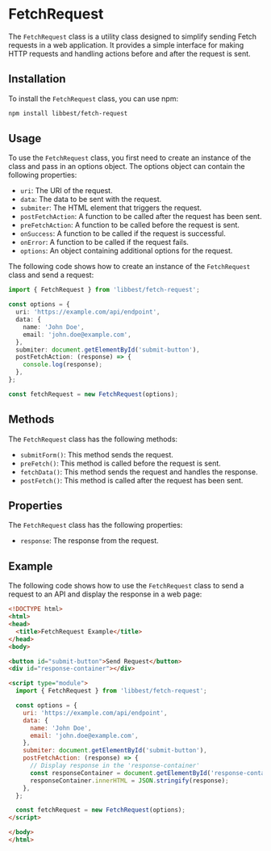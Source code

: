# FetchRequest

The `FetchRequest` class is a utility class designed to simplify sending Fetch requests in a web application. It provides a simple interface for making HTTP requests and handling actions before and after the request is sent.

## Installation

To install the `FetchRequest` class, you can use npm:

```bash
npm install libbest/fetch-request
```

## Usage

To use the `FetchRequest` class, you first need to create an instance of the class and pass in an options object. The options object can contain the following properties:

* `uri`: The URI of the request.
* `data`: The data to be sent with the request.
* `submiter`: The HTML element that triggers the request.
* `postFetchAction`: A function to be called after the request has been sent.
* `preFetchAction`: A function to be called before the request is sent.
* `onSuccess`: A function to be called if the request is successful.
* `onError`: A function to be called if the request fails.
* `options`: An object containing additional options for the request.

The following code shows how to create an instance of the `FetchRequest` class and send a request:

```typescript
import { FetchRequest } from 'libbest/fetch-request';

const options = {
  uri: 'https://example.com/api/endpoint',
  data: {
    name: 'John Doe',
    email: 'john.doe@example.com',
  },
  submiter: document.getElementById('submit-button'),
  postFetchAction: (response) => {
    console.log(response);
  },
};

const fetchRequest = new FetchRequest(options);
```

## Methods

The `FetchRequest` class has the following methods:

* `submitForm()`: This method sends the request.
* `preFetch()`: This method is called before the request is sent.
* `fetchData()`: This method sends the request and handles the response.
* `postFetch()`: This method is called after the request has been sent.

## Properties

The `FetchRequest` class has the following properties:

* `response`: The response from the request.

## Example

The following code shows how to use the `FetchRequest` class to send a request to an API and display the response in a web page:

```html
<!DOCTYPE html>
<html>
<head>
  <title>FetchRequest Example</title>
</head>
<body>

<button id="submit-button">Send Request</button>
<div id="response-container"></div>

<script type="module">
  import { FetchRequest } from 'libbest/fetch-request';

  const options = {
    uri: 'https://example.com/api/endpoint',
    data: {
      name: 'John Doe',
      email: 'john.doe@example.com',
    },
    submiter: document.getElementById('submit-button'),
    postFetchAction: (response) => {
      // Display response in the 'response-container'
      const responseContainer = document.getElementById('response-container');
      responseContainer.innerHTML = JSON.stringify(response);
    },
  };

  const fetchRequest = new FetchRequest(options);
</script>

</body>
</html>
```
